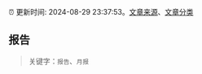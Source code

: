 :alarm_clock: 更新时间: 2024-08-29 23:37:53。[文章来源](/README.md)、[文章分类](/TAGS.md)

## 报告


> 关键字：`报告`、`月报`



